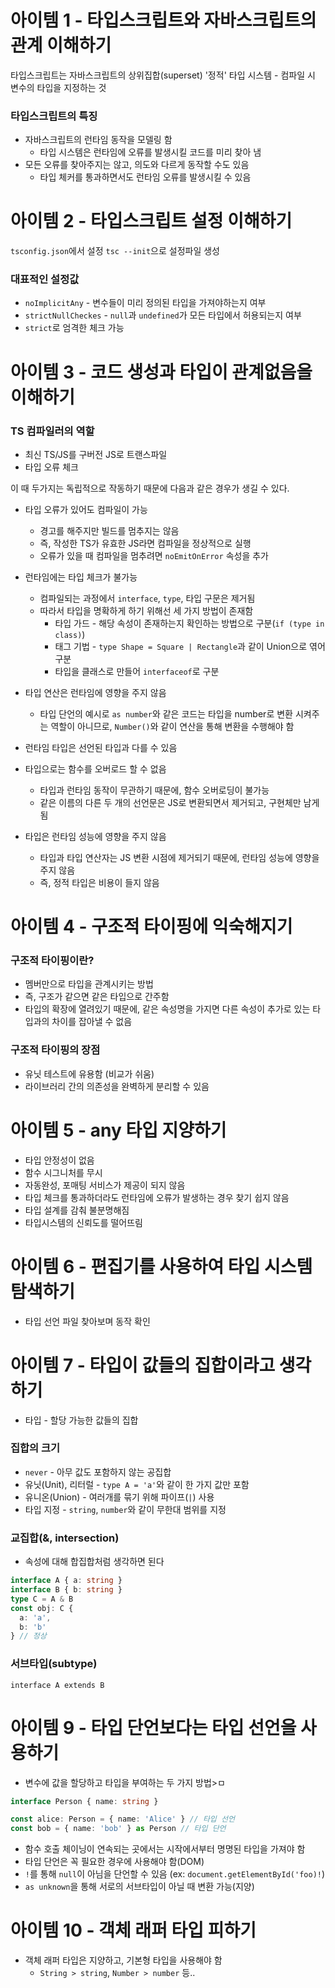 # 아이템 1 - 타입스크립트와 자바스크립트의 관계 이해하기

타입스크립트는 자바스크립트의 상위집합(superset)
'정적' 타입 시스템 - 컴파일 시 변수의 타입을 지정하는 것

### 타입스크립트의 특징

- 자바스크립트의 런타임 동작을 모델링 함
  - 타입 시스템은 런타임에 오류를 발생시킬 코드를 미리 찾아 냄
- 모든 오류를 찾아주지는 않고, 의도와 다르게 동작할 수도 있음
  - 타입 체커를 통과하면서도 런타임 오류를 발생시킬 수 있음

# 아이템 2 - 타입스크립트 설정 이해하기

`tsconfig.json`에서 설정
`tsc --init`으로 설정파일 생성

### 대표적인 설정값

- `noImplicitAny` - 변수들이 미리 정의된 타입을 가져야하는지 여부
- `strictNullCheckes` - `null`과 `undefined`가 모든 타입에서 허용되는지 여부
- `strict`로 엄격한 체크 가능

# 아이템 3 - 코드 생성과 타입이 관계없음을 이해하기

### TS 컴파일러의 역할

- 최신 TS/JS를 구버전 JS로 트랜스파일
- 타입 오류 체크

이 때 두가지는 독립적으로 작동하기 때문에 다음과 같은 경우가 생길 수 있다.

- 타입 오류가 있어도 컴파일이 가능
  - 경고를 해주지만 빌드를 멈추지는 않음
  - 즉, 작성한 TS가 유효한 JS라면 컴파일을 정상적으로 실행
  - 오류가 있을 때 컴파일을 멈추려면 `noEmitOnError` 속성을 추가

- 런타임에는 타입 체크가 불가능
  - 컴파일되는 과정에서 `interface`, `type`, 타입 구문은 제거됨
  - 따라서 타입을 명확하게 하기 위해선 세 가지 방법이 존재함
    - 타입 가드 - 해당 속성이 존재하는지 확인하는 방법으로 구분(`if (type in class)`)
    - 태그 기법 - `type Shape = Square | Rectangle`과 같이 Union으로 엮어 구분
    - 타입을 클래스로 만들어 `interfaceof`로 구분

- 타입 연산은 런타임에 영향을 주지 않음
  - 타입 단언의 예시로 `as number`와 같은 코드는 타입을 number로 변환 시켜주는 역할이 아니므로, `Number()`와 같이 연산을 통해 변환을 수행해야 함

- 런타임 타입은 선언된 타입과 다를 수 있음
  
- 타입으로는 함수를 오버로드 할 수 없음
  - 타입과 런타임 동작이 무관하기 때문에, 함수 오버로딩이 불가능
  - 같은 이름의 다른 두 개의 선언문은 JS로 변환되면서 제거되고, 구현체만 남게됨

- 타입은 런타임 성능에 영향을 주지 않음
  - 타입과 타입 연산자는 JS 변환 시점에 제거되기 때문에, 런타임 성능에 영향을 주지 않음
  - 즉, 정적 타입은 비용이 들지 않음

# 아이템 4 - 구조적 타이핑에 익숙해지기

### 구조적 타이핑이란?

- 멤버만으로 타입을 관계시키는 방법
- 즉, 구조가 같으면 같은 타입으로 간주함
- 타입의 확장에 열려있기 때문에, 같은 속성명을 가지면 다른 속성이 추가로 있는 타입과의 차이를 잡아낼 수 없음
  
### 구조적 타이핑의 장점
  - 유닛 테스트에 유용함 (비교가 쉬움)
  - 라이브러리 간의 의존성을 완벽하게 분리할 수 있음


# 아이템 5 - any 타입 지양하기

- 타입 안정성이 없음
- 함수 시그니처를 무시
- 자동완성, 포매팅 서비스가 제공이 되지 않음
- 타입 체크를 통과하더라도 런타임에 오류가 발생하는 경우 찾기 쉽지 않음
- 타입 설계를 감춰 불분명해짐
- 타입시스템의 신뢰도를 떨어뜨림

# 아이템 6 - 편집기를 사용하여 타입 시스템 탐색하기

- 타입 선언 파일 찾아보며 동작 확인

# 아이템 7 - 타입이 값들의 집합이라고 생각하기

- 타입 - 할당 가능한 값들의 집합

### 집합의 크기

- `never` - 아무 값도 포함하지 않는 공집합
- 유닛(Unit), 리터럴 - `type A = 'a'`와 같이 한 가지 값만 포함
- 유니온(Union) - 여러개를 묶기 위해 파이프(`|`) 사용
- 타입 지정 - `string`, `number`와 같이 무한대 범위를 지정

### 교집합(&, intersection)

- 속성에 대해 합집합처럼 생각하면 된다

```ts
interface A { a: string }
interface B { b: string }
type C = A & B
const obj: C {
  a: 'a',
  b: 'b'
} // 정상
```

### 서브타입(subtype)

`interface A extends B`

# 아이템 9 - 타입 단언보다는 타입 선언을 사용하기

- 변수에 값을 할당하고 타입을 부여하는 두 가지 방법>ㅁ

```ts
interface Person { name: string }

const alice: Person = { name: 'Alice' } // 타입 선언
const bob = { name: 'bob' } as Person // 타입 단언
```

- 함수 호출 체이닝이 연속되는 곳에서는 시작에서부터 명명된 타입을 가져야 함
- 타입 단언은 꼭 필요한 경우에 사용해야 함(DOM)
- `!`를 통해 `null`이 아님을 단언할 수 있음 (ex: `document.getElementById('foo)!`)
- `as unknown`을 통해 서로의 서브타입이 아닐 때 변환 가능(지양)

# 아이템 10 - 객체 래퍼 타입 피하기

- 객체 래퍼 타입은 지양하고, 기본형 타입을 사용해야 함
  - `String > string`, `Number > number` 등..


